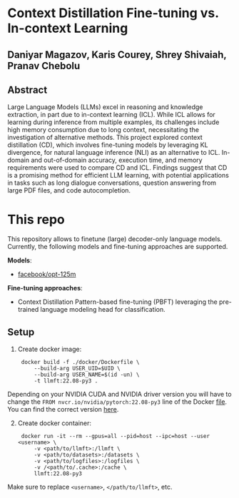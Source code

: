 # Context Distillation Fine-tuning vs. In-context Learning

## Daniyar Magazov, Karis Courey, Shrey Shivaiah, Pranav Chebolu


## Abstract

Large Language Models (LLMs) excel in reasoning and knowledge extraction, in part due to in-context learning (ICL). While ICL allows for learning during inference from multiple examples, its challenges include high memory consumption due to long context, necessitating the investigation of alternative methods. This project explored context distillation (CD), which involves fine-tuning models by leveraging KL divergence, for natural language inference (NLI) as an alternative to ICL. In-domain and out-of-domain accuracy, execution time, and memory requirements were used to compare CD and ICL. Findings suggest that CD is a promising method for efficient LLM learning, with potential applications in tasks such as long dialogue conversations, question answering from large PDF files, and code autocompletion.

# This repo

This repository allows to finetune (large) decoder-only language models. Currently, the following models and fine-tuning approaches are supported.

**Models**:
- [facebook/opt-125m](https://huggingface.co/facebook/opt-125m)


**Fine-tuning approaches**:
- Context Distillation Pattern-based fine-tuning (PBFT) leveraging the pre-trained language modeling head for classification.



## Setup

1. Create docker image: 
    
        docker build -f ./docker/Dockerfile \
            --build-arg USER_UID=$UID \
            --build-arg USER_NAME=$(id -un) \
            -t llmft:22.08-py3 .

Depending on your NVIDIA CUDA and NVIDIA driver version you will have to change the `FROM nvcr.io/nvidia/pytorch:22.08-py3` line of the Docker [file](docker/Dockerfile). You can find the correct version [here](https://docs.nvidia.com/deeplearning/frameworks/support-matrix/index.html#framework-matrix-2022).

2. Create docker container:

        docker run -it --rm --gpus=all --pid=host --ipc=host --user <username> \
            -v <path/to/llmft>:/llmft \
            -v <path/to/datasets>:/datasets \
            -v <path/to/logfiles>:/logfiles \
            -v /<path/to/.cache>:/cache \
            llmft:22.08-py3

Make sure to replace `<username>`, `</path/to/llmft>`, etc.
